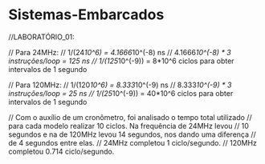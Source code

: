 # Sistemas-Embarcados

//LABORATÓRIO_01:

// Para 24MHz:
// 1/(24*10^6) = 4.1666*10^(-8) ns
// 4.1666*10^(-8) * 3 instruções/loop = 125 ns
// 1/(125*10^(-9)) = 8*10^6 ciclos para obter intervalos de 1 segundo
  
// Para 120MHz:
// 1/(120*10^6) = 8.333*10^(-9) ns
// 8.333*10^(-9) * 3 instruções/loop = 25 ns
// 1/(25*10^(-9)) = 40*10^6 ciclos para obter intervalos de 1 segundo

// Com o auxílio de um cronômetro, foi analisado o tempo total utilizado
// para cada modelo realizar 10 ciclos. Na frequência de 24MHz levou
// 10 segundos e na de 120MHz levou 14 segundos, nos dando uma diferença
// de 4 segundos entre elas.
// 24MHz completou 1 ciclo/segundo.
// 120MHz completou 0.714 ciclo/segundo.
